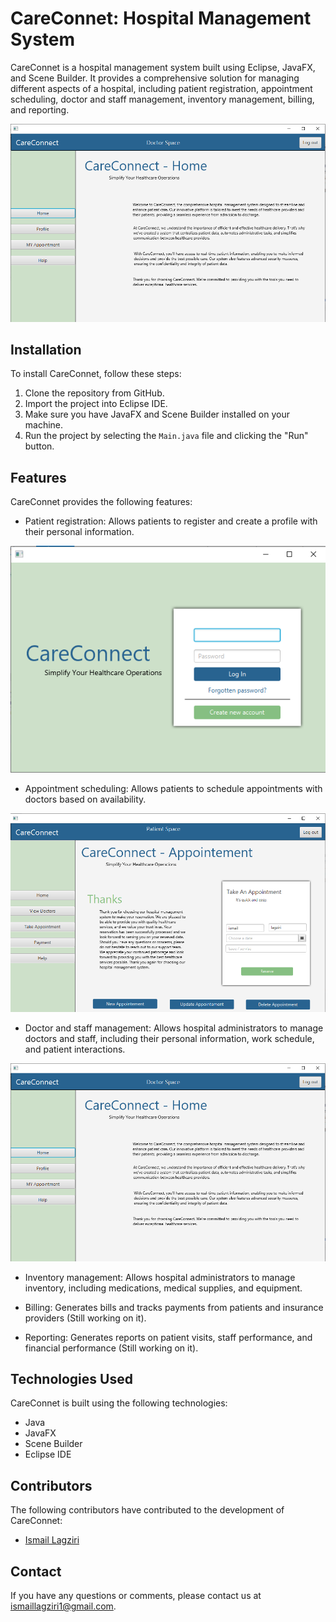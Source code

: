 # CareConnet: Hospital Management System

CareConnet is a hospital management system built using Eclipse, JavaFX, and Scene Builder. It provides a comprehensive solution for managing different aspects of a hospital, including patient registration, appointment scheduling, doctor and staff management, inventory management, billing, and reporting.

![Doctor Home Page](pics/4.png)
## Installation

To install CareConnet, follow these steps:

1. Clone the repository from GitHub.
2. Import the project into Eclipse IDE.
3. Make sure you have JavaFX and Scene Builder installed on your machine.
4. Run the project by selecting the `Main.java` file and clicking the "Run" button.

## Features

CareConnet provides the following features:

- Patient registration: Allows patients to register and create a profile with their personal information.

<div style="text-align:center;">
  <img src="pics/1.png" alt="Patient Registration Interface">
</div>


- Appointment scheduling: Allows patients to schedule appointments with doctors based on availability.

![Appointment Scheduling Interface](pics/3.png)

- Doctor and staff management: Allows hospital administrators to manage doctors and staff, including their personal information, work schedule, and patient interactions.

![Doctor Management Interface](pics/4.png)

- Inventory management: Allows hospital administrators to manage inventory, including medications, medical supplies, and equipment.

- Billing: Generates bills and tracks payments from patients and insurance providers (Still working on it).

- Reporting: Generates reports on patient visits, staff performance, and financial performance (Still working on it).


## Technologies Used

CareConnet is built using the following technologies:

- Java
- JavaFX
- Scene Builder
- Eclipse IDE

## Contributors

The following contributors have contributed to the development of CareConnet:

- [Ismail Lagziri](https://github.com/ismail-lagziri)


## Contact

If you have any questions or comments, please contact us at [ismaillagziri1@gmail.com](mailto:ismaillagziri1@gmail.com).
